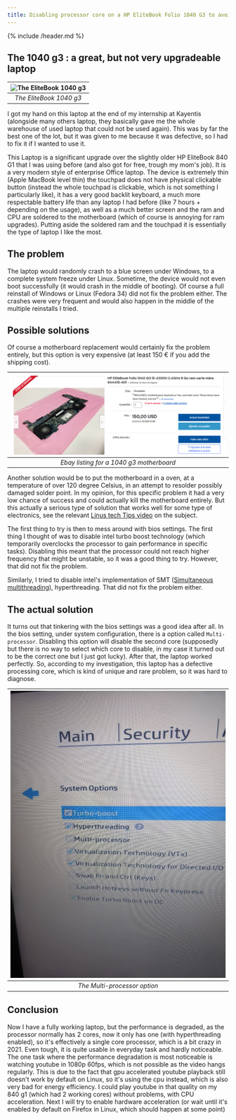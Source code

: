 ```yaml
---
title: Disabling processor core on a HP EliteBook Folio 1040 G3 to avoid random (and frequent) crashes
---
```

{% include /header.md %}
## The 1040 g3 : a great, but not very upgradeable laptop

| ![The EliteBook 1040 g3](https://support.hp.com/doc-images/962/c05262496.jpg) | 
|:--:| 
| *The EliteBook 1040 g3* |

I got my hand on this laptop at the end of my internship at Kayentis (alongside many others laptop, they basically gave me the whole warehouse of used laptop that could not be used again). This was by far the best one of the lot, but it was given to me because it was defective, so I had to fix it if I wanted to use it. 

This Laptop is a significant upgrade over the slightly older HP EliteBook 840 G1 that I was using before (and also got for free, trough my mom's job).
It is a very modern style of enterprise Office laptop. The device is extremely thin (Apple MacBook level thin) the touchpad does not have physical clickable button (instead the whole touchpad is clickable, which is not something I particularly like), it has a very good backlit keyboard, a much more respectable battery life than any laptop I had before  (like 7 hours + depending on the usage), as well as a much better screen and the ram and CPU are soldered to the motherboard (which of course is annoying for ram upgrades). Putting aside the soldered ram and the touchpad it is essentially the type of laptop I like the most.

## The problem
The laptop would randomly crash to a blue screen under Windows, to a complete system freeze under Linux. Sometime, the device would not even boot successfully (it would crash in the middle of booting). Of course a full reinstall of Windows or Linux (Fedora 34) did not fix the problem either. The crashes were very frequent and would also happen in the middle of the multiple reinstalls I tried.

## Possible solutions
Of course a motherboard replacement would certainly fix the problem entirely, but this option is very expensive (at least 150 € if you add the shipping cost).

| ![Ebay listing for a 1040 g3 motherboard](images/ebay_listing_for_motherboard.png) | 
|:--:| 
| *Ebay listing for a 1040 g3 motherboard* |

Another solution would be to put the motherboard in a oven, at a temperature of over 120 degree Celsius, in an attempt to resolder possibly damaged solder point. In my opinion, for this specific problem it had a very low chance of success and could actually kill the motherboard entirely. But this actually a serious type of solution that works well for some type of electronics, see the relevant [Linus tech Tips video](https://www.youtube.com/watch?v=8Xanr4jkmEc) on the subject.

The first thing to try is then to mess around with bios settings. The first thing I thought of was to disable intel turbo boost technology (which temporarily overclocks the processor to gain performance in specific tasks). Disabling this meant that the processor could not reach higher frequency that might be unstable, so it was a good thing to try. However, that did not fix the problem.

Similarly, I tried to disable intel's implementation of SMT ([Simultaneous multithreading](https://en.wikipedia.org/wiki/Simultaneous_multithreading)), hyperthreading. That did not fix the problem either.

## The actual solution 
It turns out that tinkering with the bios settings was a good idea after all. In the bios setting, under system configuration, there is a option called `Multi-processor`. Disabling this option will disable the second core (supposedly but there is no way to select which core to disable, in my case it turned out to be the correct one but I just got lucky). After that, the laptop worked perfectly. So, according to my investigation, this laptop has a defective processing core, which is kind of unique and rare problem, so it was hard to diagnose.

| ![The Multi-processor option](images/multiprocessor_option.jpg) | 
|:--:| 
| *The Multi-processor option*

## Conclusion 
Now I have a fully working laptop, but the performance is degraded, as the processor normally has 2 cores, now it only has one (with hyperthreading enabled), so it's effectively a single core processor, which is a bit crazy in 2021. Even tough, it is quite usable in everyday task and hardly noticeable. The one task where the performance degradation is most noticeable is watching youtube in 1080p 60fps, which is not possible as the video hangs regularly. This is due to the fact that gpu accelerated youtube playback still doesn't work by default on Linux, so it's using the cpu instead, which is also very bad for energy efficiency. I could play youtube in that quality on my 840 g1 (which had 2 working cores) without problems, with CPU acceleration. Next I will try to enable hardware acceleration (or wait until it's enabled by default on Firefox in Linux, which should happen at some point)
